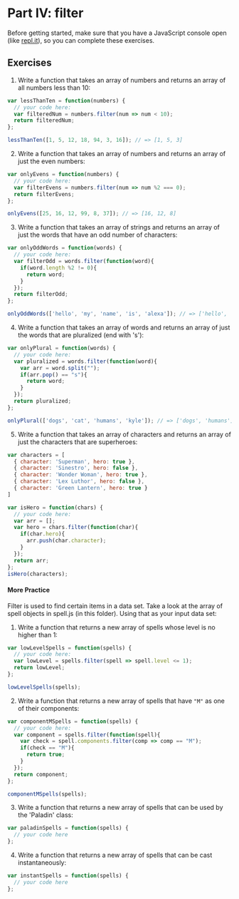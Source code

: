 # Part IV: filter

Before getting started, make sure that you have a JavaScript console open (like <a href="http://www.repl.it/languages/javascript" target="_blank">repl.it</a>), so you can complete these exercises.

## Exercises

1. Write a function that takes an array of numbers and returns an array of all numbers less than 10:

```js
var lessThanTen = function(numbers) {
  // your code here:
  var filteredNum = numbers.filter(num => num < 10);
  return filteredNum;
};

lessThanTen([1, 5, 12, 18, 94, 3, 16]); // => [1, 5, 3]
```

2. Write a function that takes an array of numbers and returns an array of just the even numbers:

```js
var onlyEvens = function(numbers) {
  // your code here:
  var filterEvens = numbers.filter(num => num %2 === 0);
  return filterEvens;
};

onlyEvens([25, 16, 12, 99, 8, 37]); // => [16, 12, 8]
```

3. Write a function that takes an array of strings and returns an array of just the words that have an odd number of characters:

```js
var onlyOddWords = function(words) {
  // your code here:
  var filterOdd = words.filter(function(word){
    if(word.length %2 != 0){
      return word;
    }
  });
  return filterOdd;
};

onlyOddWords(['hello', 'my', 'name', 'is', 'alexa']); // => ['hello', 'alexa']
```

4. Write a function that takes an array of words and returns an array of just the words that are pluralized (end with 's'):

```js
var onlyPlural = function(words) {
  // your code here:
  var pluralized = words.filter(function(word){
    var arr = word.split("");
    if(arr.pop() == "s"){
      return word;
    }
  });
  return pluralized;
};

onlyPlural(['dogs', 'cat', 'humans', 'kyle']); // => ['dogs', 'humans']
```

5. Write a function that takes an array of characters and returns an array of just the characters that are superheroes:
```js
var characters = [
  { character: 'Superman', hero: true },
  { character: 'Sinestro', hero: false },
  { character: 'Wonder Woman', hero: true },
  { character: 'Lex Luthor', hero: false },
  { character: 'Green Lantern', hero: true }
]

var isHero = function(chars) {
  // your code here:
  var arr = [];
  var hero = chars.filter(function(char){
    if(char.hero){
      arr.push(char.character);
    }
  });
  return arr;
};
isHero(characters);
```

#### More Practice

Filter is used to find certain items in a data set. Take a look at the array of spell objects in spell.js (in this folder). Using that as your input data set:

1. Write a function that returns a new array of spells whose level is no higher than 1:

```js
var lowLevelSpells = function(spells) {
  // your code here:
  var lowLevel = spells.filter(spell => spell.level <= 1);
  return lowLevel;
};

lowLevelSpells(spells);
```

2. Write a function that returns a new array of spells that have `"M"` as one of their components:

```js
var componentMSpells = function(spells) {
  // your code here:
  var component = spells.filter(function(spell){
    var check = spell.components.filter(comp => comp == "M"); 
    if(check == "M"){
      return true;
    }
  });
  return component;
};

componentMSpells(spells);
```

3. Write a function that returns a new array of spells that can be used by the 'Paladin' class:

```js
var paladinSpells = function(spells) {
  // your code here
};
```

4. Write a function that returns a new array of spells that can be cast instantaneously:

```js
var instantSpells = function(spells) {
  // your code here
};
```
